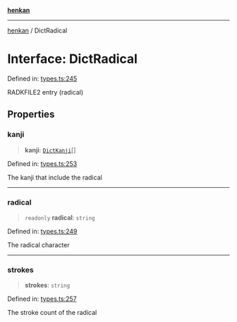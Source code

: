 [**henkan**](../README.md)

***

[henkan](../README.md) / DictRadical

# Interface: DictRadical

Defined in: [types.ts:245](https://github.com/Ronokof/Henkan/blob/a8409ff59a4d15090def2ea20c6de370a8a9f4b3/src/types.ts#L245)

RADKFILE2 entry (radical)

## Properties

### kanji

> **kanji**: [`DictKanji`](DictKanji.md)[]

Defined in: [types.ts:253](https://github.com/Ronokof/Henkan/blob/a8409ff59a4d15090def2ea20c6de370a8a9f4b3/src/types.ts#L253)

The kanji that include the radical

***

### radical

> `readonly` **radical**: `string`

Defined in: [types.ts:249](https://github.com/Ronokof/Henkan/blob/a8409ff59a4d15090def2ea20c6de370a8a9f4b3/src/types.ts#L249)

The radical character

***

### strokes

> **strokes**: `string`

Defined in: [types.ts:257](https://github.com/Ronokof/Henkan/blob/a8409ff59a4d15090def2ea20c6de370a8a9f4b3/src/types.ts#L257)

The stroke count of the radical
